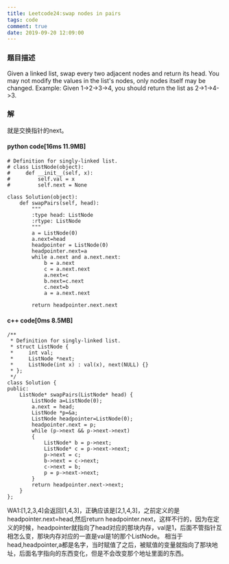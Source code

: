 ```yaml
---
title: Leetcode24:swap nodes in pairs
tags: code
comment: true
date: 2019-09-20 12:09:00
---
```

### 题目描述
Given a linked list, swap every two adjacent nodes and return its head.
You may not modify the values in the list's nodes, only nodes itself may be changed.
Example:
Given 1->2->3->4, you should return the list as 2->1->4->3.
### 解
就是交换指针的next。
#### python code[16ms 11.9MB]
```
# Definition for singly-linked list.
# class ListNode(object):
#     def __init__(self, x):
#         self.val = x
#         self.next = None

class Solution(object):
    def swapPairs(self, head):
        """
        :type head: ListNode
        :rtype: ListNode
        """
        a = ListNode(0)
        a.next=head
        headpointer = ListNode(0)
        headpointer.next=a
        while a.next and a.next.next:
            b = a.next
            c = a.next.next
            a.next=c
            b.next=c.next
            c.next=b
            a = a.next.next

        return headpointer.next.next
```
#### c++ code[0ms 8.5MB]
```
/**
 * Definition for singly-linked list.
 * struct ListNode {
 *     int val;
 *     ListNode *next;
 *     ListNode(int x) : val(x), next(NULL) {}
 * };
 */
class Solution {
public:
    ListNode* swapPairs(ListNode* head) {
        ListNode a=ListNode(0);
        a.next = head;
        ListNode *p=&a;
        ListNode headpointer=ListNode(0);
        headpointer.next = p;
        while (p->next && p->next->next)
        {
            ListNode* b = p->next;
            ListNode* c = p->next->next;
            p->next = c;
            b->next = c->next;
            c->next = b;
            p = p->next->next;
        }
        return headpointer.next->next;
    }
};
```
WA1:[1,2,3,4]会返回[1,4,3]，正确应该是[2,1,4,3]，之前定义的是headpointer.next=head,然后return headpointer.next，这样不行的，因为在定义的时候，headpointer就指向了head对应的那块内存，val是1，后面不管指针互相怎么变，那块内存对应的一直是val是1的那个ListNode。
相当于head,headpointer,a都是名字，当时赋值了之后，被赋值的变量就指向了那块地址，后面名字指向的东西变化，但是不会改变那个地址里面的东西。
